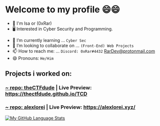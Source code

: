 # Welcome to my profile 😄😄

* 👦 I'm Isa or (0xRar)
* 🖥 Interested in Cyber Security and Programming.

- 🌱 I’m currently learning ... `Cyber Sec`
- 👯 I’m looking to collaborate on ... `(Front-End) Web Projects`
- 📫 How to reach me: ... `Discord: 0xRar#4432` RarDev@protonmail.com
- 😄 Pronouns: `He/Him`

## Projects i worked on: 
### [~ repo: theCTFdude](https://github.com/theCTFdude/TCD) | Live Preview: https://thectfdude.github.io/TCD
### [~ repo: alexlorei](https://github.com/MrCow3/website) | Live Preview: https://alexlorei.xyz/
<!--
![0xRar's GitHub stats](https://github-readme-stats.vercel.app/api?username=0xRar&show_icons=true&theme=synthwave)
-->
[![My GitHub Language Stats](https://github-readme-stats.vercel.app/api/top-langs/?username=0xRar&langs_count=5&theme=synthwave)]()
